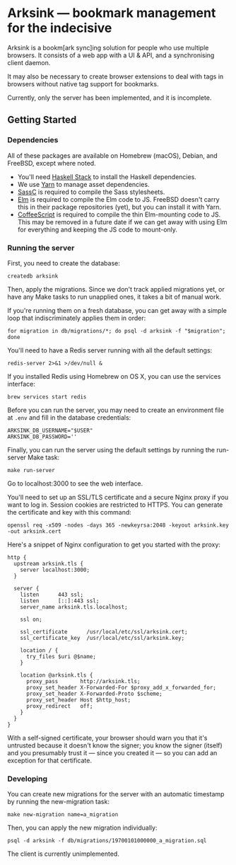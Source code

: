 Arksink — bookmark management for the indecisive
================================================

Arksink is a bookm[ark sync]ing solution for people who use multiple browsers. It consists of a web app with a UI & API, and a synchronising client daemon.

It may also be necessary to create browser extensions to deal with tags in browsers without native tag support for bookmarks.

Currently, only the server has been implemented, and it is incomplete.

## Getting Started

### Dependencies

All of these packages are available on Homebrew (macOS), Debian, and FreeBSD, except where noted.

- You'll need [Haskell Stack](https://www.haskellstack.org) to install the Haskell dependencies.
- We use [Yarn](https://yarnpkg.com) to manage asset dependencies.
- [SassC](https://github.com/sass/sassc) is required to compile the Sass stylesheets.
- [Elm](http://elm-lang.org) is required to compile the Elm code to JS. FreeBSD doesn't carry this in their package repositories (yet), but you can install it with Yarn.
- [CoffeeScript](http://coffeescript.org) is required to compile the thin Elm-mounting code to JS. This may be removed in a future date if we can get away with using Elm for everything and keeping the JS code to mount-only.

### Running the server

First, you need to create the database:

```
createdb arksink
```

Then, apply the migrations. Since we don't track applied migrations yet, or have any Make tasks to run unapplied ones, it takes a bit of manual work.

If you're running them on a fresh database, you can get away with a simple loop that indiscriminately applies them in order:

```
for migration in db/migrations/*; do psql -d arksink -f "$migration"; done
```

You'll need to have a Redis server running with all the default settings:

```
redis-server 2>&1 >/dev/null &
```

If you installed Redis using Homebrew on OS X, you can use the services interface:

```
brew services start redis
```

Before you can run the server, you may need to create an environment file at `.env` and fill in the database credentials:

```
ARKSINK_DB_USERNAME="$USER"
ARKSINK_DB_PASSWORD=''
```

Finally, you can run the server using the default settings by running the run-server Make task:

```
make run-server
```

Go to localhost:3000 to see the web interface.

You'll need to set up an SSL/TLS certificate and a secure Nginx proxy if you want to log in. Session cookies are restricted to HTTPS. You can generate the certificate and key with this command:

```
openssl req -x509 -nodes -days 365 -newkeyrsa:2048 -keyout arksink.key -out arksink.cert
```

Here's a snippet of Nginx configuration to get you started with the proxy:

```
http {
  upstream arksink.tls {
    server localhost:3000;
  }

  server {
    listen      443 ssl;
    listen      [::]:443 ssl;
    server_name arksink.tls.localhost;

    ssl on;

    ssl_certificate      /usr/local/etc/ssl/arksink.cert;
    ssl_certificate_key  /usr/local/etc/ssl/arksink.key;

    location / {
      try_files $uri @$name;
    }

    location @arksink.tls {
      proxy_pass       http://arksink.tls;
      proxy_set_header X-Forwarded-For $proxy_add_x_forwarded_for;
      proxy_set_header X-Forwarded-Proto $scheme;
      proxy_set_header Host $http_host;
      proxy_redirect   off;
    }
  }
}
```

With a self-signed certificate, your browser should warn you that it's untrusted because it doesn't know the signer; you know the signer (itself) and you presumably trust it — since you created it — so you can add an exception for that certificate.

### Developing

You can create new migrations for the server with an automatic timestamp by running the new-migration task:

```
make new-migration name=a_migration
```

Then, you can apply the new migration individually:

```
psql -d arksink -f db/migrations/19700101000000_a_migration.sql
```

The client is currently unimplemented.

